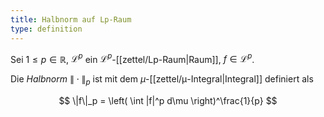 ```yaml
---
title: Halbnorm auf Lp-Raum
type: definition
---
```


Sei $1 \le p \in \mathbb{R}$, $\mathcal{L}^p$ ein $\mathcal{L}^p$-[[zettel/Lp-Raum|Raum]], $f \in \mathcal{L}^p$.

Die *Halbnorm* $\|\cdot\|_p$ ist mit dem $\mu$-[[zettel/μ-Integral|Integral]] definiert als

$$
	\|f\|_p = \left( \int |f|^p d\mu \right)^\frac{1}{p}
$$